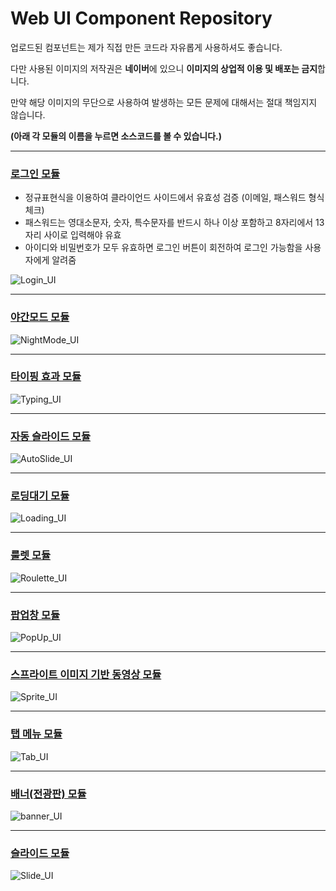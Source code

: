 # Web UI Component Repository

업로드된 컴포넌트는 제가 직접 만든 코드라 자유롭게 사용하셔도 좋습니다. 

다만 사용된 이미지의 저작권은 **네이버**에 있으니 **이미지의 상업적 이용 및 배포는 금지**합니다.

만약 해당 이미지의 무단으로 사용하여 발생하는 모든 문제에 대해서는 절대 책임지지 않습니다.

**(아래 각 모듈의 이름을 누르면 소스코드를 볼 수 있습니다.)**

-----

### [로그인 모듈](https://github.com/DustinYook/Project_WebUIComponent/tree/master/Login)

- 정규표현식을 이용하여 클라이언드 사이드에서 유효성 검증 (이메일, 패스워드 형식 체크)
- 패스워드는 영대소문자, 숫자, 특수문자를 반드시 하나 이상 포함하고 8자리에서 13자리 사이로 입력해야 유효
- 아이디와 비밀번호가 모두 유효하면 로그인 버튼이 회전하여 로그인 가능함을 사용자에게 알려줌

![Login_UI](https://github.com/DustinYook/Project_WebUIComponent/blob/master/image/Login_UI.gif)

----- 

### [야간모드 모듈](https://github.com/DustinYook/Project_WebUIComponent/tree/master/NightMode)
![NightMode_UI](https://github.com/DustinYook/Project_WebUIComponent/blob/master/image/NightMode_UI.gif)

----- 

### [타이핑 효과 모듈](https://github.com/DustinYook/Project_WebUIComponent/tree/master/Typing)
![Typing_UI](https://github.com/DustinYook/Project_WebUIComponent/blob/master/image/Typing_UI.gif)

-----

### [자동 슬라이드 모듈](https://github.com/DustinYook/Project_WebUIComponent/tree/master/AutoSlide)
![AutoSlide_UI](https://github.com/DustinYook/Project_WebUIComponent/blob/master/image/AutoSlide_UI.gif)

-----

### [로딩대기 모듈](https://github.com/DustinYook/Project_WebUIComponent/tree/master/Loading)
![Loading_UI](https://github.com/DustinYook/Project_WebUIComponent/blob/master/image/Loading_UI.gif)

-----

### [룰렛 모듈](https://github.com/DustinYook/Project_WebUIComponent/tree/master/Roulette)
![Roulette_UI](https://github.com/DustinYook/Project_WebUIComponent/blob/master/image/Roulette_UI.gif)

-----

### [팝업창 모듈](https://github.com/DustinYook/Project_WebUIComponent/tree/master/PopUp)
![PopUp_UI](https://github.com/DustinYook/Project_WebUIComponent/blob/master/image/PopUp_UI.gif)

-----

### [스프라이트 이미지 기반 동영상 모듈](https://github.com/DustinYook/Project_WebUIComponent/tree/master/Sprite)
![Sprite_UI](https://github.com/DustinYook/Project_WebUIComponent/blob/master/image/Sprite_UI.gif)

-----

### [탭 메뉴 모듈](https://github.com/DustinYook/Project_WebUIComponent/tree/master/Tab)
![Tab_UI](https://github.com/DustinYook/Project_WebUIComponent/blob/master/image/tab_UI.gif)

-----

### [배너(전광판) 모듈](https://github.com/DustinYook/Project_WebUIComponent/tree/master/banner)
![banner_UI](https://github.com/DustinYook/Project_WebUIComponent/blob/master/image/banner_UI.gif)

-----

### [슬라이드 모듈](https://github.com/DustinYook/Project_WebUIComponent/tree/master/slide)
![Slide_UI](https://github.com/DustinYook/Project_WebUIComponent/blob/master/image/Slide_UI.gif)
